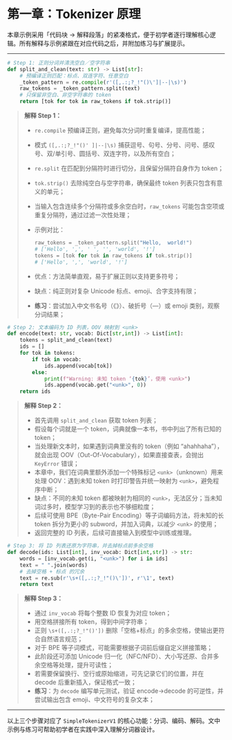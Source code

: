# 第一章：Tokenizer 原理

本章示例采用「代码块 → 解释段落」的紧凑格式，便于初学者逐行理解核心逻辑。所有解释与示例紧跟在对应代码之后，并附加练习与扩展提示。

---

```python
# Step 1: 正则分词并清洗空白／空字符串
def split_and_clean(text: str) -> List[str]:
    # 预编译正则匹配：标点、双连字符、任意空白
    _token_pattern = re.compile(r'([,.:;?_!"()\']|--|\s)')
    raw_tokens = _token_pattern.split(text)
    # 只保留非空白、非空字符串的 token
    return [tok for tok in raw_tokens if tok.strip()]
```

> **解释 Step 1：**
>
> * `re.compile` 预编译正则，避免每次分词时重复编译，提高性能；
> * 模式 `([,.:;?_!"()' ]|--|\s)` 捕获逗号、句号、分号、问号、感叹号、双/单引号、圆括号、双连字符，以及所有空白；
> * `re.split` 在匹配到分隔符时进行切分，且保留分隔符自身作为 token；
> * `tok.strip()` 去除纯空白与空字符串，确保最终 token 列表只包含有意义的单元；
> * 当输入包含连续多个分隔符或多余空白时，`raw_tokens` 可能包含空项或重复分隔符，通过过滤一次性处理；
> * 示例对比：
>
>   ```python
>   raw_tokens = _token_pattern.split("Hello,  world!")  
>   # ['Hello', ',', ' ', '', 'world', '!']  
>   tokens = [tok for tok in raw_tokens if tok.strip()]  
>   # ['Hello', ',', 'world', '!']
>   ```
> * 优点：方法简单直观，易于扩展正则以支持更多符号；
> * 缺点：纯正则对复杂 Unicode 标点、emoji、合字支持有限；
> * **练习**：尝试加入中文书名号（《》）、破折号（—）或 emoji 类别，观察分词结果；

```python
# Step 2: 文本编码为 ID 列表，OOV 映射到 <unk>
def encode(text: str, vocab: Dict[str,int]) -> List[int]:
    tokens = split_and_clean(text)
    ids = []
    for tok in tokens:
        if tok in vocab:
            ids.append(vocab[tok])
        else:
            print(f"Warning: 未知 token ‘{tok}’，使用 <unk>")
            ids.append(vocab.get("<unk>", 0))
    return ids
```

> **解释 Step 2：**
>
> * 首先调用 `split_and_clean` 获取 token 列表；
> * 假设每个词就是一个 token，词典就像一本书，书中列出了所有已知的 token；
> * 当处理新文本时，如果遇到词典里没有的 token（例如 “ahahhaha”），就会出现 OOV（Out-Of-Vocabulary），如果直接查表，会抛出 `KeyError` 错误；
> * 本章中，我们在词典里额外添加一个特殊标记 `<unk>`（unknown）用来处理 OOV：遇到未知 token 时打印警告并统一映射为 `<unk>`，避免程序中断；
> * 缺点：不同的未知 token 都被映射为相同的 `<unk>`，无法区分；当未知词过多时，模型学习到的表示也不够细粒度；
> * 后续可使用 BPE（Byte-Pair Encoding）等子词编码方法，将未知的长 token 拆分为更小的 subword，并加入词典，以减少 `<unk>` 的使用；
> * 返回完整的 ID 列表，后续可直接输入到模型中训练或推理。

```python
# Step 3: 将 ID 列表还原为字符串，并去掉标点前多余空格
def decode(ids: List[int], inv_vocab: Dict[int,str]) -> str:
    words = [inv_vocab.get(i, "<unk>") for i in ids]
    text = " ".join(words)
    # 去掉空格 + 标点 的冗余
    text = re.sub(r'\s+([,.:;?_!"()\'])', r'\1', text)
    return text
```

> **解释 Step 3：**
>
> * 通过 `inv_vocab` 将每个整数 ID 恢复为对应 token；
> * 用空格拼接所有 token，得到中间字符串；
> * 正则 `\s+([,.:;?_!"()'])` 删除「空格+标点」的多余空格，使输出更符合自然语言规范；
> * 对于 BPE 等子词模式，可能需要根据子词前后缀自定义拼接策略；
> * 此阶段还可添加 Unicode 归一化（NFC/NFD）、大小写还原、合并多余空格等处理，提升可读性；
> * 若需要保留换行、空行或原始缩进，可先记录它们的位置，并在 decode 后重新插入，保证格式一致；
> * **练习**：为 `decode` 编写单元测试，验证 encode→decode 的可逆性，并尝试输出包含 emoji、中文符号的复杂文本；

---

以上三个步骤对应了 `SimpleTokenizerV1` 的核心功能：分词、编码、解码。文中示例与练习可帮助初学者在实践中深入理解分词器设计。

